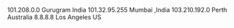 101.208.0.0 Gurugram India
101.32.95.255 Mumbai ,India
103.210.192.0   Perth Australia
8.8.8.8 Los Angeles US
<!-- what is my ip address.com -->